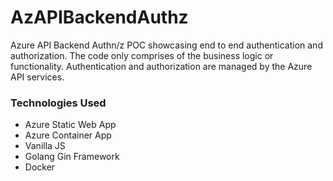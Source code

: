 # AzAPIBackendAuthz
Azure API Backend Authn/z POC showcasing end to end authentication and authorization. The code only comprises of the business logic or functionality. Authentication and authorization are managed by the Azure API services.

### Technologies Used
- Azure Static Web App
- Azure Container App
- Vanilla JS
- Golang Gin Framework
- Docker
